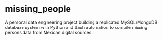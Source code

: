 # missing_people
A personal data engineering project building a replicated MySQL/MongoDB database system with Python and Bash automation to compile missing persons data from Mexican digital sources.
